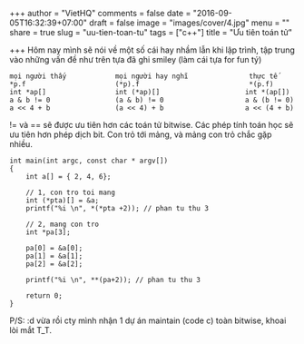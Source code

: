 +++
author = "VietHQ"
comments = false
date = "2016-09-05T16:32:39+07:00"
draft = false
image = "images/cover/4.jpg"
menu = ""
share = true
slug = "uu-tien-toan-tu"
tags = ["c++"]
title = "Ưu tiên toán tử"

+++
Hôm nay mình sẽ nói về một số cái hay nhầm lẫn khi lập trình, tập trung vào những vấn đề như trên tựa đã ghi smiley (làm cái tựa for fun tý)

```
mọi người thấy            mọi người hay nghĩ               thực tế
*p.f                      (*p).f                           *(p.f)
int *ap[]                 int (*ap)[]                     int *(ap[])
a & b != 0                (a & b) != 0                    a & (b != 0)
a << 4 + b                (a << 4) + b                    a << (4 + b)
```

!= và == sẽ được ưu tiên hơn các toán tử bitwise.
Các phép tính toán học sẽ ưu tiên hơn phép dịch bit.
Con trỏ tới mảng, và mảng con trỏ chắc gặp nhiều.

```
int main(int argc, const char * argv[])
{
    int a[] = { 2, 4, 6};
    
    // 1, con tro toi mang
    int (*pta)[] = &a;
    printf("%i \n", *(*pta +2)); // phan tu thu 3
    
    // 2, mang con tro
    int *pa[3];
    
    pa[0] = &a[0];
    pa[1] = &a[1];
    pa[2] = &a[2];
    
    printf("%i \n", **(pa+2)); // phan tu thu 3
    
    return 0;
}
```

P/S: :d vừa rồi cty mình nhận 1 dự án maintain (code c) toàn bitwise, khoai lòi mắt T_T.


